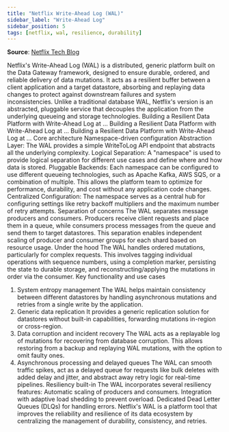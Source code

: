 ```yaml
---
title: "Netflix Write-Ahead Log (WAL)"
sidebar_label: "Write-Ahead Log"
sidebar_position: 5
tags: [netflix, wal, resilience, durability]
---
```


**Source**: [Netflix Tech Blog](https://netflixtechblog.com/building-a-resilient-data-platform-with-write-ahead-log-at-netflix-127b6712359a)

Netflix's Write-Ahead Log (WAL) is a distributed, generic platform built on the Data Gateway framework, designed to ensure durable, ordered, and reliable delivery of data mutations. It acts as a resilient buffer between a client application and a target datastore, absorbing and replaying data changes to protect against downstream failures and system inconsistencies. Unlike a traditional database WAL, Netflix's version is an abstracted, pluggable service that decouples the application from the underlying queueing and storage technologies. 
Building a Resilient Data Platform with Write-Ahead Log at ...
Building a Resilient Data Platform with Write-Ahead Log at ...
Building a Resilient Data Platform with Write-Ahead Log at ...
Core architecture
Namespace-driven configuration
Abstraction Layer: The WAL provides a simple WriteToLog API endpoint that abstracts all the underlying complexity.
Logical Separation: A "namespace" is used to provide logical separation for different use cases and define where and how data is stored.
Pluggable Backends: Each namespace can be configured to use different queueing technologies, such as Apache Kafka, AWS SQS, or a combination of multiple. This allows the platform team to optimize for performance, durability, and cost without any application code changes.
Centralized Configuration: The namespace serves as a central hub for configuring settings like retry backoff multipliers and the maximum number of retry attempts. 
Separation of concerns
The WAL separates message producers and consumers. Producers receive client requests and place them in a queue, while consumers process messages from the queue and send them to target datastores. This separation enables independent scaling of producer and consumer groups for each shard based on resource usage. 
Under the hood
The WAL handles ordered mutations, particularly for complex requests. This involves tagging individual operations with sequence numbers, using a completion marker, persisting the state to durable storage, and reconstructing/applying the mutations in order via the consumer. 
Key functionality and use cases
1. System entropy management
The WAL helps maintain consistency between different datastores by handling asynchronous mutations and retries from a single write by the application. 
2. Generic data replication
It provides a generic replication solution for datastores without built-in capabilities, forwarding mutations in-region or cross-region. 
3. Data corruption and incident recovery
The WAL acts as a replayable log of mutations for recovering from database corruption. This allows restoring from a backup and replaying WAL mutations, with the option to omit faulty ones. 
4. Asynchronous processing and delayed queues
The WAL can smooth traffic spikes, act as a delayed queue for requests like bulk deletes with added delay and jitter, and abstract away retry logic for real-time pipelines. 
Resiliency built-in
The WAL incorporates several resiliency features:
Automatic scaling of producers and consumers.
Integration with adaptive load shedding to prevent overload.
Dedicated Dead Letter Queues (DLQs) for handling errors. 
Netflix's WAL is a platform tool that improves the reliability and resilience of its data ecosystem by centralizing the management of durability, consistency, and retries.
